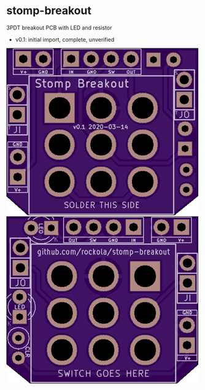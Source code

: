 # stomp-breakout
3PDT breakout PCB with LED and resistor

* v0.1: initial import, complete, unverified

![Front](https://raw.githubusercontent.com/rockola/stomp-breakout/master/images/stomp-breakout-oshpark-front.png)
![Back](https://raw.githubusercontent.com/rockola/stomp-breakout/master/images/stomp-breakout-oshpark-back.png)
